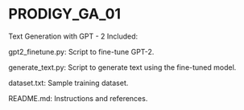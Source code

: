 # PRODIGY_GA_01
Text Generation with GPT - 2
Included:

gpt2_finetune.py: Script to fine-tune GPT-2.

generate_text.py: Script to generate text using the fine-tuned model.

dataset.txt: Sample training dataset.

README.md: Instructions and references.

